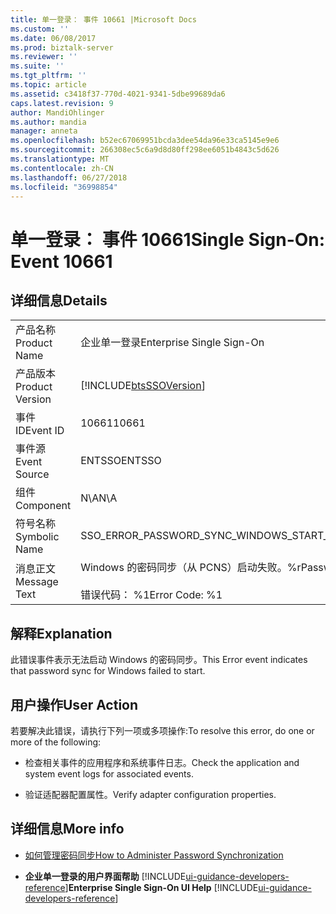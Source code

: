 ```yaml
---
title: 单一登录： 事件 10661 |Microsoft Docs
ms.custom: ''
ms.date: 06/08/2017
ms.prod: biztalk-server
ms.reviewer: ''
ms.suite: ''
ms.tgt_pltfrm: ''
ms.topic: article
ms.assetid: c3418f37-770d-4021-9341-5dbe99689da6
caps.latest.revision: 9
author: MandiOhlinger
ms.author: mandia
manager: anneta
ms.openlocfilehash: b52ec67069951bcda3dee54da96e33ca5145e9e6
ms.sourcegitcommit: 266308ec5c6a9d8d80ff298ee6051b4843c5d626
ms.translationtype: MT
ms.contentlocale: zh-CN
ms.lasthandoff: 06/27/2018
ms.locfileid: "36998854"
---
```

# <a name="single-sign-on-event-10661"></a><span data-ttu-id="8daeb-102">单一登录： 事件 10661</span><span class="sxs-lookup"><span data-stu-id="8daeb-102">Single Sign-On: Event 10661</span></span>
## <a name="details"></a><span data-ttu-id="8daeb-103">详细信息</span><span class="sxs-lookup"><span data-stu-id="8daeb-103">Details</span></span>  

|                 |                                                                                     |
|-----------------|-------------------------------------------------------------------------------------|
|  <span data-ttu-id="8daeb-104">产品名称</span><span class="sxs-lookup"><span data-stu-id="8daeb-104">Product Name</span></span>   |                              <span data-ttu-id="8daeb-105">企业单一登录</span><span class="sxs-lookup"><span data-stu-id="8daeb-105">Enterprise Single Sign-On</span></span>                              |
| <span data-ttu-id="8daeb-106">产品版本</span><span class="sxs-lookup"><span data-stu-id="8daeb-106">Product Version</span></span> |             [!INCLUDE[btsSSOVersion](../includes/btsssoversion-md.md)]              |
|    <span data-ttu-id="8daeb-107">事件 ID</span><span class="sxs-lookup"><span data-stu-id="8daeb-107">Event ID</span></span>     |                                        <span data-ttu-id="8daeb-108">10661</span><span class="sxs-lookup"><span data-stu-id="8daeb-108">10661</span></span>                                        |
|  <span data-ttu-id="8daeb-109">事件源</span><span class="sxs-lookup"><span data-stu-id="8daeb-109">Event Source</span></span>   |                                       <span data-ttu-id="8daeb-110">ENTSSO</span><span class="sxs-lookup"><span data-stu-id="8daeb-110">ENTSSO</span></span>                                        |
|    <span data-ttu-id="8daeb-111">组件</span><span class="sxs-lookup"><span data-stu-id="8daeb-111">Component</span></span>    |                                         <span data-ttu-id="8daeb-112">N\A</span><span class="sxs-lookup"><span data-stu-id="8daeb-112">N\A</span></span>                                         |
|  <span data-ttu-id="8daeb-113">符号名称</span><span class="sxs-lookup"><span data-stu-id="8daeb-113">Symbolic Name</span></span>  |                    <span data-ttu-id="8daeb-114">SSO_ERROR_PASSWORD_SYNC_WINDOWS_START_FAILED</span><span class="sxs-lookup"><span data-stu-id="8daeb-114">SSO_ERROR_PASSWORD_SYNC_WINDOWS_START_FAILED</span></span>                     |
|  <span data-ttu-id="8daeb-115">消息正文</span><span class="sxs-lookup"><span data-stu-id="8daeb-115">Message Text</span></span>   | <span data-ttu-id="8daeb-116">Windows 的密码同步（从 PCNS）启动失败。%r</span><span class="sxs-lookup"><span data-stu-id="8daeb-116">Password sync for Windows (from PCNS) failed to start.%r</span></span><br /><br /> <span data-ttu-id="8daeb-117">错误代码： %1</span><span class="sxs-lookup"><span data-stu-id="8daeb-117">Error Code: %1</span></span> |

## <a name="explanation"></a><span data-ttu-id="8daeb-118">解释</span><span class="sxs-lookup"><span data-stu-id="8daeb-118">Explanation</span></span>  
 <span data-ttu-id="8daeb-119">此错误事件表示无法启动 Windows 的密码同步。</span><span class="sxs-lookup"><span data-stu-id="8daeb-119">This Error event indicates that password sync for Windows failed to start.</span></span>  

## <a name="user-action"></a><span data-ttu-id="8daeb-120">用户操作</span><span class="sxs-lookup"><span data-stu-id="8daeb-120">User Action</span></span>  
 <span data-ttu-id="8daeb-121">若要解决此错误，请执行下列一项或多项操作:</span><span class="sxs-lookup"><span data-stu-id="8daeb-121">To resolve this error, do one or more of the following:</span></span>  

-   <span data-ttu-id="8daeb-122">检查相关事件的应用程序和系统事件日志。</span><span class="sxs-lookup"><span data-stu-id="8daeb-122">Check the application and system event logs for associated events.</span></span>  

-   <span data-ttu-id="8daeb-123">验证适配器配置属性。</span><span class="sxs-lookup"><span data-stu-id="8daeb-123">Verify adapter configuration properties.</span></span>  

## <a name="more-info"></a><span data-ttu-id="8daeb-124">详细信息</span><span class="sxs-lookup"><span data-stu-id="8daeb-124">More info</span></span>

- [<span data-ttu-id="8daeb-125">如何管理密码同步</span><span class="sxs-lookup"><span data-stu-id="8daeb-125">How to Administer Password Synchronization</span></span>](../core/how-to-administer-password-synchronization.md)  

- <span data-ttu-id="8daeb-126">**企业单一登录的用户界面帮助** [!INCLUDE[ui-guidance-developers-reference](../includes/ui-guidance-developers-reference.md)]</span><span class="sxs-lookup"><span data-stu-id="8daeb-126">**Enterprise Single Sign-On UI Help** [!INCLUDE[ui-guidance-developers-reference](../includes/ui-guidance-developers-reference.md)]</span></span>
